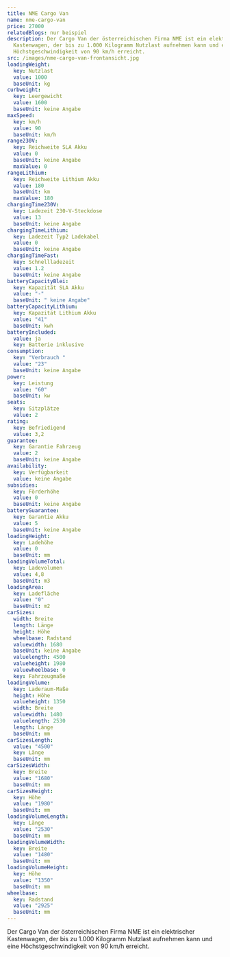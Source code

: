 ```yaml
---
title: NME Cargo Van
name: nme-cargo-van
price: 27000
relatedBlogs: nur beispiel
description: Der Cargo Van der österreichischen Firma NME ist ein elektrischer
  Kastenwagen, der bis zu 1.000 Kilogramm Nutzlast aufnehmen kann und eine
  Höchstgeschwindigkeit von 90 km/h erreicht.
src: /images/nme-cargo-van-frontansicht.jpg
loadingWeight:
  key: Nutzlast
  value: 1000
  baseUnit: kg
curbweight:
  key: Leergewicht
  value: 1600
  baseUnit: keine Angabe
maxSpeed:
  key: km/h
  value: 90
  baseUnit: km/h
range230V:
  key: Reichweite SLA Akku
  value: 0
  baseUnit: keine Angabe
  maxValue: 0
rangeLithium:
  key: Reichweite Lithium Akku
  value: 180
  baseUnit: km
  maxValue: 180
chargingTime230V:
  key: Ladezeit 230-V-Steckdose
  value: 13
  baseUnit: keine Angabe
chargingTimeLithium:
  key: Ladezeit Typ2 Ladekabel
  value: 0
  baseUnit: keine Angabe
chargingTimeFast:
  key: Schnellladezeit
  value: 1.2
  baseUnit: keine Angabe
batteryCapacityBlei:
  key: Kapazität SLA Akku
  value: "-"
  baseUnit: " keine Angabe"
batteryCapacityLithium:
  key: Kapazität Lithium Akku
  value: "41"
  baseUnit: kwh
batteryIncluded:
  value: ja
  key: Batterie inklusive
consumption:
  key: "Verbrauch "
  value: "23"
  baseUnit: keine Angabe
power:
  key: Leistung
  value: "60"
  baseUnit: kw
seats:
  key: Sitzplätze
  value: 2
rating:
  key: Befriedigend
  value: 3,2
guarantee:
  key: Garantie Fahrzeug
  value: 2
  baseUnit: keine Angabe
availability:
  key: Verfügbarkeit
  value: keine Angabe
subsidies:
  key: Förderhöhe
  value: 0
  baseUnit: keine Angabe
batteryGuarantee:
  key: Garantie Akku
  value: 5
  baseUnit: keine Angabe
loadingHeight:
  key: Ladehöhe
  value: 0
  baseUnit: mm
loadingVolumeTotal:
  key: Ladevolumen
  value: 4,8
  baseUnit: m3
loadingArea:
  key: Ladefläche
  value: "0"
  baseUnit: m2
carSizes:
  width: Breite
  length: Länge
  height: Höhe
  wheelbase: Radstand
  valuewidth: 1680
  baseUnit: keine Angabe
  valuelength: 4500
  valueheight: 1980
  valuewheelbase: 0
  key: Fahrzeugmaße
loadingVolume:
  key: Laderaum-Maße
  height: Höhe
  valueheight: 1350
  width: Breite
  valuewidth: 1480
  valuelength: 2530
  length: Länge
  baseUnit: mm
carSizesLength:
  value: "4500"
  key: Länge
  baseUnit: mm
carSizesWidth:
  key: Breite
  value: "1680"
  baseUnit: mm
carSizesHeight:
  key: Höhe
  value: "1980"
  baseUnit: mm
loadingVolumeLength:
  key: Länge
  value: "2530"
  baseUnit: mm
loadingVolumeWidth:
  key: Breite
  value: "1480"
  baseUnit: mm
loadingVolumeHeight:
  key: Höhe
  value: "1350"
  baseUnit: mm
wheelbase:
  key: Radstand
  value: "2925"
  baseUnit: mm
---
```

Der Cargo Van der österreichischen Firma NME ist ein elektrischer Kastenwagen, der bis zu 1.000 Kilogramm Nutzlast aufnehmen kann und eine Höchstgeschwindigkeit von 90 km/h erreicht.